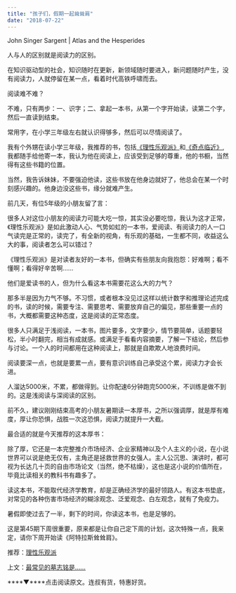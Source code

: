 ```yaml
---
title: "孩子们，假期一起耸耸肩"
date: "2018-07-22"
---
```


John Singer Sargent | Atlas and the Hesperides

人与人的区别就是阅读力的区别。

在知识驱动型的社会，知识随时在更新，新领域随时要进入，新问题随时产生，没有阅读力，人就停留在某一点，看着时代高铁呼啸而去。

阅读难不难？

不难，只有两步：一、识字；二、拿起一本书，从第一个字开始读，读第二个字，然后一直读到结束。

常用字，在小学三年级左右就认识得够多，然后可以尽情阅读了。

我有个外甥在读小学三年级，我推荐的书，包括[《理性乐观派》](http://mp.weixin.qq.com/s?__biz=MjM5NDU0Mjk2MQ==&mid=2651628444&idx=1&sn=acb50d60e97a653b637f7aa1bc663fa9&chksm=bd7e27828a09ae94a00e52e02f269ac3e1ffa6cf1d91d969ae70f3f3eab8ea178527f0ea8ec5&scene=21#wechat_redirect)和[《奇点临近》](http://mp.weixin.qq.com/s?__biz=MjM5NDU0Mjk2MQ==&mid=2651628798&idx=1&sn=cb8aef6cc883e16922fd877793f51a48&chksm=bd7e20e08a09a9f668ae2407c73bfe9c0ee5aa27d7b6e9d0f60fd67e7c452a6a8b1226855bf2&scene=21#wechat_redirect),我都随手给他寄一本，我认为他在阅读上，应该受到足够的尊重，他的书橱，当然得有这些书籍的位置。

当然，我告诉妹妹，不要强迫他读，这些书放在他身边就好了，他总会在某一个时刻感兴趣的。他身边没这些书，缘分就难产生。

前几天，有位5年级的小朋友留了言：

很多人对这位小朋友的阅读力可能大吃一惊，其实没必要吃惊，我认为这才正常，《理性乐观派》是如此激动人心、气势如虹的一本书，爱阅读、有阅读力的人一口气读完是正常的，读完了，有全新的视角，有乐观的基础，一生都不同，收益这么大的事，阅读者怎么可以错过？

《理性乐观派》是对读者友好的一本书，但确实有些朋友向我抱怨：好难啊；看不懂啊；看得好辛苦啊……

他们是爱读书的人，但为什么看这本书需要花这么大的力气？

那多半是因为力气不够。不习惯，或者根本没见过这样以统计数字和推理论述完成的书，读的时候，需要专注、需要思考、需要放弃自己的偏见，那些重要一点的书，大概都需要这种态度，这是阅读的正常态度。

很多人只满足于浅阅读，一本书，图片要多，文字要少，情节要简单，话题要轻松，半小时翻完，相当有成就感。或满足于看看内容摘要，了解一下结论，然后参与讨论。一个人的时间都用在这种阅读上，那就是自欺欺人地浪费时间。

阅读要深一点，也就是要累一点，要有意识训练自己承受这个累，阅读力才会长进。

人溜达5000米，不累，都做得到。让你配速6分钟跑完5000米，不训练是做不到的。这是浅阅读与深阅读的区别。

前不久，建议刚刚结束高考的小朋友暑期读一本厚书，之所以强调厚，就是厚有难度，厚让你恐惧，战胜一次这恐惧，阅读力就提升一大截。

最合适的就是今天推荐的这本厚书：

除了厚，它还是一本完整推介市场经济、企业家精神以及个人主义的小说，在小说世界可以说是绝无仅有，主角还是拯救世界的女强人。主人公沉思、演讲时，都可视为长达几十页的自由市场论文（当然，绝不枯燥），这也是这小说的价值所在，毕竟比读相关的教科书有趣多了。

读这本书，不能取代经济学教育，却是正确经济学的最好领路人。有这本书垫底，对常见的各种伤害市场经济的糊涂观念、泛爱观念、白左观念，就有了免疫力。

暑假即使过去了一半，剩下的时间，你读这本书，也是足够的。

这是第45期下周很重要，原来都是让你自己定下周的计划，这次特殊一点，我来定，请你下周开始读《阿特拉斯耸耸肩》。

推荐：[理性乐观派](http://mp.weixin.qq.com/s?__biz=MjM5NDU0Mjk2MQ==&mid=2651628444&idx=1&sn=acb50d60e97a653b637f7aa1bc663fa9&chksm=bd7e27828a09ae94a00e52e02f269ac3e1ffa6cf1d91d969ae70f3f3eab8ea178527f0ea8ec5&scene=21#wechat_redirect)

上文：[最常见的墓志铭是……](http://mp.weixin.qq.com/s?__biz=MjM5NDU0Mjk2MQ==&mid=2651629476&idx=1&sn=2f84b11dfd15f9f7d8de9df1362f6116&chksm=bd7e23ba8a09aaacd9cb858777e384816ce4957e490e79d37dc197da2746bc8833b626bd8d81&scene=21#wechat_redirect)

****▼****点击阅读原文。连叔有货，特惠好货。
